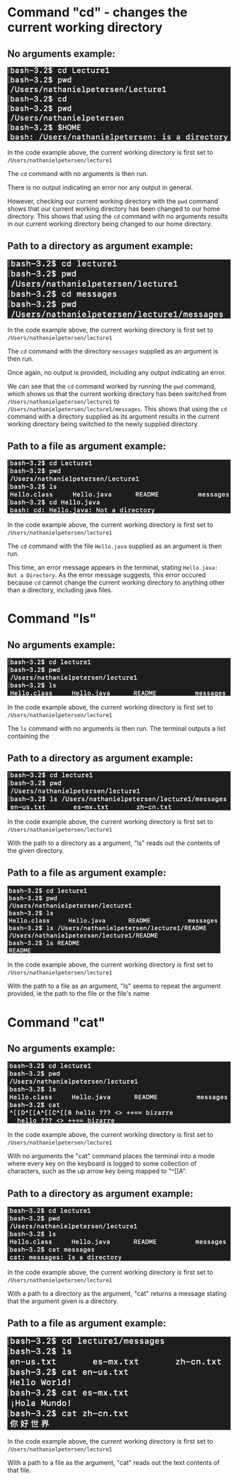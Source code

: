 # Command "cd" - changes the current working directory
## No arguments example:
![Image](example1.jpg)

In the code example above, the current working directory is first set to `/Users/nathanielpetersen/lecture1`

The `cd` command with no arguments is then run.

There is no output indicating an error nor any output in general. 

However, checking our current working directory with the `pwd` command shows that our current working directory has been changed to our home directory. This shows that using the `cd` command with no arguments results in our current working directory being changed to our home directory.


## Path to a directory as argument example:

![Image](example2.jpg)

In the code example above, the current working directory is first set to `/Users/nathanielpetersen/lecture1`

The `cd` command with the directory `messages` supplied as an argument is then run. 

Once again, no output is provided, including any output indicating an error. 

We can see that the `cd` command worked by running the `pwd` command, which shows us that the current working directory has been switched from `/Users/nathanielpetersen/lecture1` to `/Users/nathanielpetersen/lecture1/messages`. This shows that using the `cd` command with a directory supplied as its argument results in the current working directory being switched to the newly supplied directory.

## Path to a file as argument example:

![Image](example3.jpg)

In the code example above, the current working directory is first set to `/Users/nathanielpetersen/lecture1`

The `cd` command with the file `Hello.java` supplied as an argument is then run. 

This time, an error message appears in the terminal, stating `Hello.java: Not a Directory`. As the error message suggests, this error occured because `cd` cannot change the current working directory to anything other than a directory, including java files.

# Command "ls"
## No arguments example:
![Image](example4.jpg)

In the code example above, the current working directory is first set to `/Users/nathanielpetersen/lecture1`

The `ls` command with no arguments is then run. The terminal outputs a list containing the 


## Path to a directory as argument example:
![Image](example5.jpg)

In the code example above, the current working directory is first set to `/Users/nathanielpetersen/lecture1`

With the path to a directory as a argument, "ls" reads out the contents of the given directory.

## Path to a file as argument example:
![Image](example6.jpg)

In the code example above, the current working directory is first set to `/Users/nathanielpetersen/lecture1`

With the path to a file as an argument, "ls" seems to repeat the argument provided, ie the path to the file or the file's name

# Command "cat"
## No arguments example:
![Image](example7.jpg)

In the code example above, the current working directory is first set to `/Users/nathanielpetersen/lecture1`

With no arguments the "cat" command places the terminal into a mode where every key on the keyboard is logged to some collection of characters, such as the up arrow key being mapped to "^[[A".

## Path to a directory as argument example:
![Image](example8.jpg)

In the code example above, the current working directory is first set to `/Users/nathanielpetersen/lecture1`

With a path to a directory as the argument, "cat" returns a message stating that the argument given is a directory. 

## Path to a file as argument example:
![Image](example9.jpg)

In the code example above, the current working directory is first set to `/Users/nathanielpetersen/lecture1`

With a path to a file as the argument, "cat" reads out the text contents of that file.
